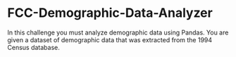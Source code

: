# FCC-Demographic-Data-Analyzer
In this challenge you must analyze demographic data using Pandas. You are given a dataset of demographic data that was extracted from the 1994 Census database. 
